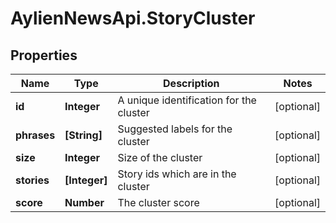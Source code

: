 # AylienNewsApi.StoryCluster

## Properties
Name | Type | Description | Notes
------------ | ------------- | ------------- | -------------
**id** | **Integer** | A unique identification for the cluster | [optional] 
**phrases** | **[String]** | Suggested labels for the cluster | [optional] 
**size** | **Integer** | Size of the cluster | [optional] 
**stories** | **[Integer]** | Story ids which are in the cluster | [optional] 
**score** | **Number** | The cluster score | [optional] 


